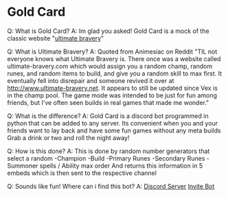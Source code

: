 # Gold Card

Q: What is Gold Card?
A: Im glad you asked!
Gold Card is a mock of the classic website "[ultimate bravery](https://www.ultimate-bravery.net/)"

Q: What is Ultimate Bravery?
A: Quoted from Animesiac on Reddit
"TIL not everyone knows what Ultimate Bravery is.
There once was a website called ultimate-bravery.com which would assign you a random champ, 
random runes, and random items to build, and give you a random skill to max first. 
It eventually fell into disrepair and someone revived it over at http://www.ultimate-bravery.net. 
It appears to still be updated since Vex is in the champ pool.
The game mode was intended to be just for fun among friends, but I've often seen builds in real games that made me wonder."

Q: What is the difference?
A: Gold Card is a discord bot programmed in python that can be added to any server.
Its convenient when you and your friends want to lay back and have some fun games without any meta builds
Grab a drink or two and roll the night away!

Q: How is this done?
A: This is done by random number generators that select a random
-Champion
-Build
-Primary Runes
-Secondary Runes
-Summoner spells / Ability max order
And returns this information in 5 embeds which is then sent to the respective channel

Q: Sounds like fun! Where can i find this bot?
A: [Discord Server](https://discord.gg/jFY3pPtm2u) [Invite Bot](https://discord.com/api/oauth2/authorize?client_id=628685778318524426&permissions=8&scope=bot)

